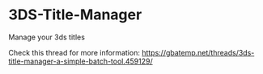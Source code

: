 # 3DS-Title-Manager
Manage your 3ds titles

Check this thread for more information: https://gbatemp.net/threads/3ds-title-manager-a-simple-batch-tool.459129/
